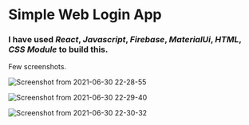 # Simple Web Login App

### I have used *React*, *Javascript*, *Firebase*, *MaterialUi*, *HTML*, *CSS Module* to build this.

Few screenshots.

![Screenshot from 2021-06-30 22-28-55](https://user-images.githubusercontent.com/57458284/123998162-0a6b0c00-d9f3-11eb-990b-2bf2b28ea5c6.png)

![Screenshot from 2021-06-30 22-29-40](https://user-images.githubusercontent.com/57458284/123998198-11921a00-d9f3-11eb-992f-e3434fcd32a7.png)

![Screenshot from 2021-06-30 22-30-32](https://user-images.githubusercontent.com/57458284/123998223-18209180-d9f3-11eb-9e2d-b3930106efe1.png)
